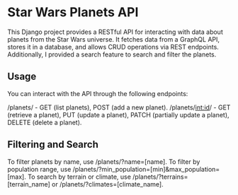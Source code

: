 # Star Wars Planets API

This Django project provides a RESTful API for interacting with data about planets from the Star Wars universe. It fetches data from a GraphQL API, stores it in a database, and allows CRUD operations via REST endpoints. Additionally, I provided a search feature to search and filter the planets.

## Usage

You can interact with the API through the following endpoints:

/planets/ - GET (list planets), POST (add a new planet).
/planets/<int:id>/ - GET (retrieve a planet), PUT (update a planet), PATCH (partially update a planet), DELETE (delete a planet).

## Filtering and Search

To filter planets by name, use /planets/?name=[name].
To filter by population range, use /planets/?min_population=[min]&max_population=[max].
To search by terrain or climate, use /planets/?terrains=[terrain_name] or /planets/?climates=[climate_name].
